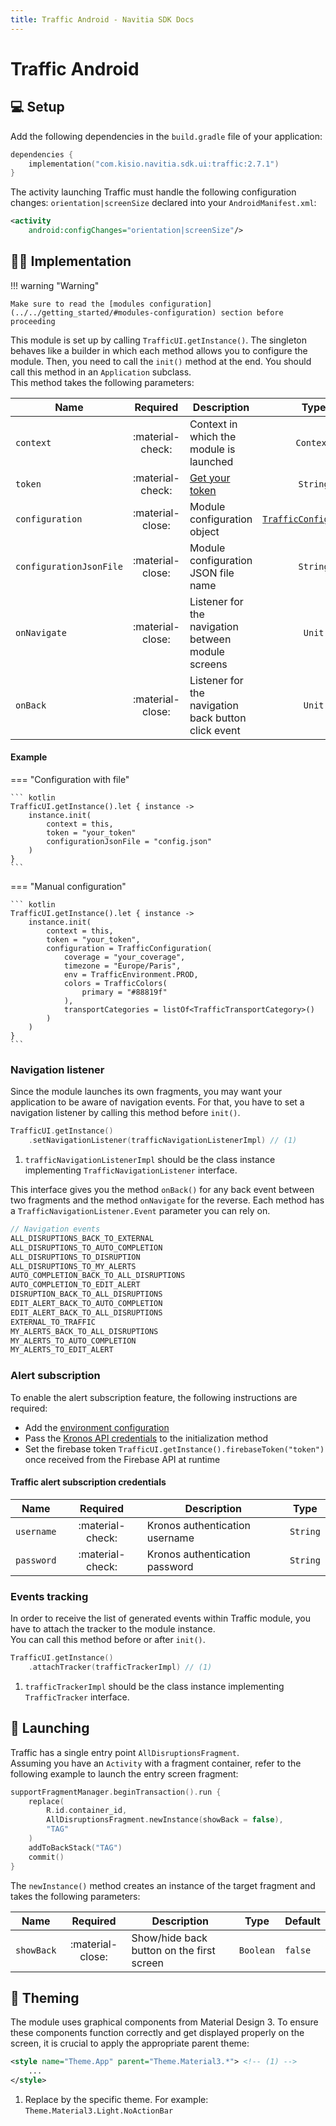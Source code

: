 ```yaml
---
title: Traffic Android - Navitia SDK Docs
---
```


# Traffic Android

## :computer: Setup

Add the following dependencies in the `build.gradle` file of your application:

```kotlin
dependencies {
    implementation("com.kisio.navitia.sdk.ui:traffic:2.7.1")
}
```

The activity launching Traffic must handle the following configuration changes: `orientation|screenSize` declared into your `AndroidManifest.xml`:

``` xml
<activity
    android:configChanges="orientation|screenSize"/>
```

## :man_technologist: Implementation

!!! warning "Warning"

    Make sure to read the [modules configuration](../../getting_started/#modules-configuration) section before proceeding

This module is set up by calling `TrafficUI.getInstance()`. The singleton behaves like a builder in which each method allows you to configure the module. Then, you need to call the `init()` method at the end. You should call this method in an `Application` subclass.<br>
This method takes the following parameters:

| Name | Required | Description | Type | Default |
| --- |:---:| --- | :---: | :---: |
| `context` | :material-check: | Context in which the module is launched | `Context` | :material-close: |
| `token` | :material-check: | <a href="https://navitia.io/inscription/" style="text-decoration: underline">Get your token</a> | `String` | :material-close: |
| `configuration` | :material-close: | Module configuration object | [`TrafficConfiguration`](../../getting_started/#modules-configuration) | `null` |
| `configurationJsonFile` | :material-close: | Module configuration JSON file name | `String` | `null` |
| `onNavigate` | :material-close: | Listener for the navigation between module screens | `Unit` | `{ _ -> }` |
| `onBack` | :material-close: | Listener for the navigation back button click event | `Unit` | `{ _ -> }` |

<h4>Example</h4>

=== "Configuration with file"

    ``` kotlin
    TrafficUI.getInstance().let { instance ->
        instance.init(
            context = this,
            token = "your_token"
            configurationJsonFile = "config.json"
        )
    }
    ```

=== "Manual configuration"

    ``` kotlin
    TrafficUI.getInstance().let { instance ->
        instance.init(
            context = this,
            token = "your_token",
            configuration = TrafficConfiguration(
                coverage = "your_coverage",
                timezone = "Europe/Paris",
                env = TrafficEnvironment.PROD,
                colors = TrafficColors(
                    primary = "#88819f"
                ),
                transportCategories = listOf<TrafficTransportCategory>()
            )
        )
    }
    ```

### Navigation listener

Since the module launches its own fragments, you may want your application to be aware of navigation events.
For that, you have to set a navigation listener by calling this method before `init()`.

``` kotlin
TrafficUI.getInstance()
    .setNavigationListener(trafficNavigationListenerImpl) // (1)
```

1.  `trafficNavigationListenerImpl` should be the class instance implementing `TrafficNavigationListener` interface.

This interface gives you the method `onBack()` for any back event between two fragments and the method `onNavigate` for the reverse.
Each method has a `TrafficNavigationListener.Event` parameter you can rely on.

``` kotlin
// Navigation events
ALL_DISRUPTIONS_BACK_TO_EXTERNAL
ALL_DISRUPTIONS_TO_AUTO_COMPLETION
ALL_DISRUPTIONS_TO_DISRUPTION
ALL_DISRUPTIONS_TO_MY_ALERTS
AUTO_COMPLETION_BACK_TO_ALL_DISRUPTIONS
AUTO_COMPLETION_TO_EDIT_ALERT
DISRUPTION_BACK_TO_ALL_DISRUPTIONS
EDIT_ALERT_BACK_TO_AUTO_COMPLETION
EDIT_ALERT_BACK_TO_ALL_DISRUPTIONS
EXTERNAL_TO_TRAFFIC
MY_ALERTS_BACK_TO_ALL_DISRUPTIONS
MY_ALERTS_TO_AUTO_COMPLETION
MY_ALERTS_TO_EDIT_ALERT
```

### Alert subscription

To enable the alert subscription feature, the following instructions are required:
- Add the [environment configuration](../../getting_started/#traffic-features)
- Pass the [Kronos API credentials](#traffic-alert-subscription-credentials) to the initialization method
- Set the firebase token `TrafficUI.getInstance().firebaseToken("token")` once received from the Firebase API at runtime

#### Traffic alert subscription credentials

| Name | Required | Description | Type |
| --- |:---:| --- | :---: |
| `username` | :material-check: | Kronos authentication username | `String` |
| `password` | :material-check: | Kronos authentication password | `String` |

### Events tracking

In order to receive the list of generated events within Traffic module, you have to attach the tracker to the module instance.<br>
You can call this method before or after `init()`.

``` kotlin
TrafficUI.getInstance()
    .attachTracker(trafficTrackerImpl) // (1)
```

1.  `trafficTrackerImpl` should be the class instance implementing `TrafficTracker` interface.

## :rocket: Launching

Traffic has a single entry point `AllDisruptionsFragment`.<br>
Assuming you have an `Activity` with a fragment container, refer to the following example to launch the entry screen fragment:

``` kotlin
supportFragmentManager.beginTransaction().run {
    replace(
        R.id.container_id,
        AllDisruptionsFragment.newInstance(showBack = false),
        "TAG"
    )
    addToBackStack("TAG")
    commit()
}
```

The `newInstance()` method creates an instance of the target fragment and takes the following parameters:

| Name | Required | Description | Type | Default |
| --- |:---:| --- | --- | --- |
| `showBack` | :material-close: | Show/hide back button on the first screen | `Boolean` | `false` |

## :art: Theming

The module uses graphical components from Material Design 3. To ensure these components function correctly and get displayed properly on the screen, it is crucial to apply the appropriate parent theme:

```xml
<style name="Theme.App" parent="Theme.Material3.*"> <!-- (1) -->
    ...
</style>
```

1.  Replace by the specific theme. For example: `Theme.Material3.Light.NoActionBar`

